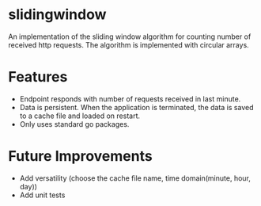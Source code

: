 # slidingwindow
An implementation of the sliding window algorithm for counting number of received http requests.
The algorithm is implemented with circular arrays. 

# Features
- Endpoint responds with number of requests received in last minute.
- Data is persistent. When the application is terminated, the data is saved to a cache file and loaded on restart.
- Only uses standard go packages.

# Future Improvements
- Add versatility (choose the cache file name, time domain(minute, hour, day))
- Add unit tests
